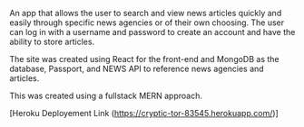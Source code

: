 An app that allows the user to search and view news articles quickly and easily through specific news agencies or of their own choosing. 
The user can log in with a username and password to create an account and have the ability to store articles.

The site was created using React for the front-end and MongoDB as the database, Passport, and NEWS API to reference news agencies and articles.

This was created using a fullstack MERN approach. 

[Heroku Deployement Link (https://cryptic-tor-83545.herokuapp.com/)]
